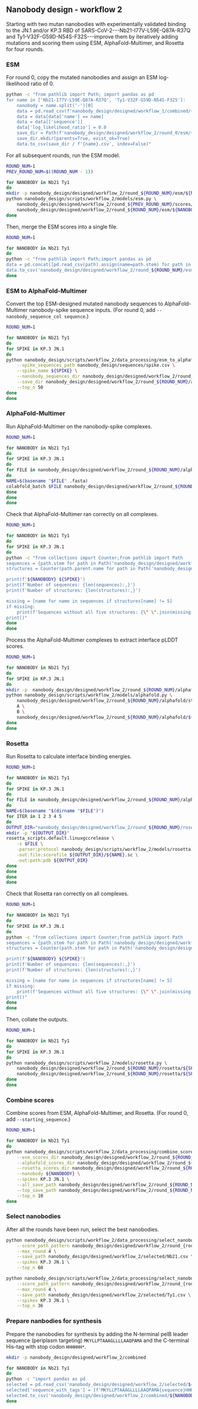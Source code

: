 ## Nanobody design - workflow 2

Starting with two mutan nanobodies with experimentally validated binding to the JN.1 and/or KP.3 RBD of SARS-CoV-2---Nb21-I77V-L59E-Q87A-R37Q and Ty1-V32F-G59D-N54S-F32S---improve them by iteratively adding mutations and scoring them using ESM, AlphaFold-Multimer, and Rosetta for four rounds.


### ESM

For round 0, copy the mutated nanobodies and assign an ESM log-likelihood ratio of 0.

```bash
python -c "from pathlib import Path; import pandas as pd
for name in ['Nb21-I77V-L59E-Q87A-R37Q', 'Ty1-V32F-G59D-N54S-F32S']:
    nanobody = name.split('-')[0]
    data = pd.read_csv(f'nanobody_design/designed/workflow_1/combined/{nanobody}.csv')
    data = data[data['name'] == name]
    data = data[['sequence']]
    data['log_likelihood_ratio'] = 0.0
    save_dir = Path(f'nanobody_design/designed/workflow_2/round_0/esm/{nanobody}')
    save_dir.mkdir(parents=True, exist_ok=True)
    data.to_csv(save_dir / f'{name}.csv', index=False)"
```

For all subsequent rounds, run the ESM model.

```bash
ROUND_NUM=1
PREV_ROUND_NUM=$((ROUND_NUM - 1))

for NANOBODY in Nb21 Ty1
do
mkdir -p nanobody_design/designed/workflow_2/round_${ROUND_NUM}/esm/${NANOBODY}
python nanobody_design/scripts/workflow_2/models/esm.py \
    nanobody_design/designed/workflow_2/round_${PREV_ROUND_NUM}/scores/${NANOBODY}.csv \
    nanobody_design/designed/workflow_2/round_${ROUND_NUM}/esm/${NANOBODY}
done
```

Then, merge the ESM scores into a single file.

```bash
ROUND_NUM=1

for NANOBODY in Nb21 Ty1
do
python -c "from pathlib import Path;import pandas as pd
data = pd.concat([pd.read_csv(path).assign(name=path.stem) for path in Path('nanobody_design/designed/workflow_2/round_${ROUND_NUM}/esm/${NANOBODY}').glob('*.csv')])
data.to_csv('nanobody_design/designed/workflow_2/round_${ROUND_NUM}/esm/${NANOBODY}.csv', index=False)"
done
```

### ESM to AlphaFold-Multimer

Convert the top ESM-designed mutated nanobody sequences to AlphaFold-Multimer nanobody-spike sequence inputs.  (For round 0, add `--nanobody_sequence_col sequence`.)

```bash
ROUND_NUM=1

for NANOBODY in Nb21 Ty1
do
for SPIKE in KP.3 JN.1
do
python nanobody_design/scripts/workflow_2/data_processing/esm_to_alphafold.py \
    --spike_sequences_path nanobody_design/sequences/spike.csv \
    --spike_name ${SPIKE} \
    --nanobody_sequences_dir nanobody_design/designed/workflow_2/round_${ROUND_NUM}/esm/${NANOBODY} \
    --save_dir nanobody_design/designed/workflow_2/round_${ROUND_NUM}/alphafold/sequences/${SPIKE}/${NANOBODY} \
    --top_n 50
done
done
```

### AlphaFold-Multimer

Run AlphaFold-Multimer on the nanobody-spike complexes.

```bash
ROUND_NUM=1

for NANOBODY in Nb21 Ty1
do
for SPIKE in KP.3 JN.1
do
for FILE in nanobody_design/designed/workflow_2/round_${ROUND_NUM}/alphafold/sequences/${SPIKE}/${NANOBODY}/*.fasta
do
NAME=$(basename "$FILE" .fasta)
colabfold_batch $FILE nanobody_design/designed/workflow_2/round_${ROUND_NUM}/alphafold/structures/${SPIKE}/${NANOBODY}/$NAME
done
done
done
```

Check that AlphaFold-Multimer ran correctly on all complexes.

```bash
ROUND_NUM=1

for NANOBODY in Nb21 Ty1
do
for SPIKE in KP.3 JN.1
do
python -c "from collections import Counter;from pathlib import Path
sequences = {path.stem for path in Path('nanobody_design/designed/workflow_2/round_${ROUND_NUM}/alphafold/sequences/${SPIKE}/${NANOBODY}').glob('*.fasta')}
structures = Counter(path.parent.name for path in Path('nanobody_design/designed/workflow_2/round_${ROUND_NUM}/alphafold/structures/${SPIKE}/${NANOBODY}').glob('**/*rank*.pdb'))

print(f'${NANOBODY} ${SPIKE}')
print(f'Number of sequences: {len(sequences):,}')
print(f'Number of structures: {len(structures):,}')

missing = [name for name in sequences if structures[name] != 5]
if missing:
    print(f'Sequences without all five structures: {\" \".join(missing)}')
print()"
done
done
```

Process the AlphaFold-Multimer complexes to extract interface pLDDT scores.

```bash
ROUND_NUM=1

for NANOBODY in Nb21 Ty1
do
for SPIKE in KP.3 JN.1
do
mkdir -p  nanobody_design/designed/workflow_2/round_${ROUND_NUM}/alphafold/${SPIKE}
python nanobody_design/scripts/workflow_2/models/alphafold.py \
    nanobody_design/designed/workflow_2/round_${ROUND_NUM}/alphafold/structures/${SPIKE}/${NANOBODY} \
    A \
    B \
    nanobody_design/designed/workflow_2/round_${ROUND_NUM}/alphafold/${SPIKE}/${NANOBODY}.csv
done
done
```

### Rosetta

Run Rosetta to calculate interface binding energies.

```bash
ROUND_NUM=1

for NANOBODY in Nb21 Ty1
do
for SPIKE in KP.3 JN.1
do
for FILE in nanobody_design/designed/workflow_2/round_${ROUND_NUM}/alphafold/structures/${SPIKE}/${NANOBODY}/*/median_iplddt.pdb
do
NAME=$(basename "$(dirname "$FILE")")
for ITER in 1 2 3 4 5
do
OUTPUT_DIR="nanobody_design/designed/workflow_2/round_${ROUND_NUM}/rosetta/${SPIKE}/${NANOBODY}/${NAME}/${ITER}"
mkdir -p "${OUTPUT_DIR}"
rosetta_scripts.default.linuxgccrelease \
    -s $FILE \
    -parser:protocol nanobody_design/scripts/workflow_2/models/rosetta.xml \
    -out:file:scorefile ${OUTPUT_DIR}/${NAME}.sc \
    -out:path:pdb ${OUTPUT_DIR}
done
done
done
done
```

Check that Rosetta ran correctly on all complexes.

```bash
ROUND_NUM=1

for NANOBODY in Nb21 Ty1
do
for SPIKE in KP.3 JN.1
do
python -c "from collections import Counter;from pathlib import Path
sequences = {path.stem for path in Path('nanobody_design/designed/workflow_2/round_${ROUND_NUM}/alphafold/sequences/${SPIKE}/${NANOBODY}').glob('*.fasta')}
structures = Counter(path.stem for path in Path('nanobody_design/designed/workflow_2/round_${ROUND_NUM}/rosetta/${SPIKE}/${NANOBODY}').glob('**/*.sc'))

print(f'${NANOBODY} ${SPIKE}')
print(f'Number of sequences: {len(sequences):,}')
print(f'Number of structures: {len(structures):,}')

missing = [name for name in sequences if structures[name] != 5]
if missing:
    print(f'Sequences without all five structures: {\" \".join(missing)}')
print()"
done
done
```

Then, collate the outputs.

```bash
ROUND_NUM=1

for NANOBODY in Nb21 Ty1
do
for SPIKE in KP.3 JN.1
do
python nanobody_design/scripts/workflow_2/models/rosetta.py \
    nanobody_design/designed/workflow_2/round_${ROUND_NUM}/rosetta/${SPIKE}/${NANOBODY} \
    nanobody_design/designed/workflow_2/round_${ROUND_NUM}/rosetta/${SPIKE}/${NANOBODY}.csv
done
done
```


### Combine scores

Combine scores from ESM, AlphaFold-Multimer, and Rosetta. (For round 0, add `--starting_sequence`.)

```bash
ROUND_NUM=1

for NANOBODY in Nb21 Ty1
do
python nanobody_design/scripts/workflow_2/data_processing/combine_scores.py \
    --esm_scores_dir nanobody_design/designed/workflow_2/round_${ROUND_NUM}/esm \
    --alphafold_scores_dir nanobody_design/designed/workflow_2/round_${ROUND_NUM}/alphafold \
    --rosetta_scores_dir nanobody_design/designed/workflow_2/round_${ROUND_NUM}/rosetta \
    --nanobody ${NANOBODY} \
    --spikes KP.3 JN.1 \
    --all_save_path nanobody_design/designed/workflow_2/round_${ROUND_NUM}/scores/${NANOBODY}_all.csv \
    --top_save_path nanobody_design/designed/workflow_2/round_${ROUND_NUM}/scores/${NANOBODY}.csv \
    --top_n 10
done
```

### Select nanobodies

After all the rounds have been run, select the best nanobodies.

```bash
python nanobody_design/scripts/workflow_2/data_processing/select_nanobodies.py \
    --score_path_pattern nanobody_design/designed/workflow_2/round_{round_num}/scores/Nb21_all.csv \
    --max_round 4 \
    --save_path nanobody_design/designed/workflow_2/selected/Nb21.csv \
    --spikes KP.3 JN.1 \
    --top_n 60

python nanobody_design/scripts/workflow_2/data_processing/select_nanobodies.py \
    --score_path_pattern nanobody_design/designed/workflow_2/round_{round_num}/scores/Ty1_all.csv \
    --max_round 4 \
    --save_path nanobody_design/designed/workflow_2/selected/Ty1.csv \
    --spikes KP.3 JN.1 \
    --top_n 36
```

### Prepare nanbodies for synthesis

Prepare the nanobodies for synthesis by adding the N-terminal pelB leader sequence (periplasm targeting) `MKYLLPTAAAGLLLLAAQPAMA` and the C-terminal His-tag with stop codon `HHHHHH*`.

```bash
mkdir -p nanobody_design/designed/workflow_2/combined

for NANOBODY in Nb21 Ty1
do
python -c "import pandas as pd
selected = pd.read_csv('nanobody_design/designed/workflow_2/selected/${NANOBODY}.csv')
selected['sequence_with_tags'] = [f'MKYLLPTAAAGLLLLAAQPAMA{sequence}HHHHHH*' for sequence in selected['sequence']]
selected.to_csv('nanobody_design/designed/workflow_2/combined/${NANOBODY}.csv', index=False)"
done
```
